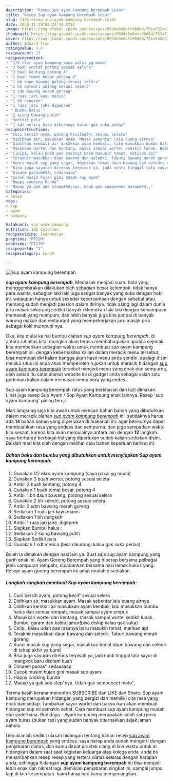 ```yaml
---
description: "Resep Sup ayam kampung berempah Lezat"
title: "Resep Sup ayam kampung berempah Lezat"
slug: 1125-resep-sup-ayam-kampung-berempah-lezat
date: 2020-11-29T08:24:34.675Z
image: https://img-global.cpcdn.com/recipes/0934e0e0afc9b08d/751x532cq70/sup-ayam-kampung-berempah-foto-resep-utama.jpg
thumbnail: https://img-global.cpcdn.com/recipes/0934e0e0afc9b08d/751x532cq70/sup-ayam-kampung-berempah-foto-resep-utama.jpg
cover: https://img-global.cpcdn.com/recipes/0934e0e0afc9b08d/751x532cq70/sup-ayam-kampung-berempah-foto-resep-utama.jpg
author: Edward Tran
ratingvalue: 4.4
reviewcount: 13
recipeingredient:
- "1/2 ekor ayam kampung saya pakai yg muda"
- "3 buah wortel potong sesuai selera"
- "2 buah kentang potong 4"
- "1 buah tomat besar potong 4"
- "1 bh daun bawang potong sesuai selera"
- "2 bh seledri potong sesuai selera"
- "2 sdm bawang merah goreng"
- "1 ruas jari kayu manis"
- "1 bh cengkeh"
- "1 ruas jari jahe digeprek"
- " Bumbu halus "
- "2 siung bawang putih"
- "Sedikit pala"
- "1 sdt merica bisa dikurangi kalau gak suka pedas"
recipeinstructions:
- "Cuci bersih ayam, potong kecil&#34; sesuai selera"
- "Didihkan air, masukkan ayam. Masak sebentar lalu buang airnya"
- "Didihkan kembali air masukkan ayam kembali, lalu masukkan bumbu halus dan semua rempah, masak sampai ayam empuk"
- "Masukkan wortel dan kentang, masak sampai wortel sedikit lunak. Bumbui garam dan kaldu jamur(bisa diskip kalau gak suka)"
- "Cicipi, kalau udah pas rasanya baru masukin tomat, matikan api"
- "Terakhir masukkan daun bawang dan seledri. Taburi bawang merah goreng"
- "Kunci masak sup yang segar, masukkan tomat daun bawang dan seledri di tahap akhir ya bund"
- "Bisa juga sayuran direbus terpisah ya, jadi nanti tinggal tata sayur di mangkok baru disiram kuah"
- "Dimaem panas&#34; sedaaaaap"
- "Cucok musim hujan gini masak sup ayam"
- "Happy cooking bunda"
- "Maaap ya gak ada step&#34;nya. Udah gak sempeeeet moto&#34;,"
categories:
- Resep
tags:
- sup
- ayam
- kampung

katakunci: sup ayam kampung 
nutrition: 192 calories
recipecuisine: Indonesian
preptime: "PT22M"
cooktime: "PT37M"
recipeyield: "1"
recipecategory: Lunch

---
```



![Sup ayam kampung berempah](https://img-global.cpcdn.com/recipes/0934e0e0afc9b08d/751x532cq70/sup-ayam-kampung-berempah-foto-resep-utama.jpg)

<b><i>sup ayam kampung berempah</i></b>, Memasak menjadi suatu hobi yang menggembirakan dilakukan oleh sebagian besar kelompok. tidak hanya para wanita, sebagian laki laki juga sangat banyak yang suka dengan hobi ini. walaupun hanya untuk sekedar kebersamaan dengan sahabat atau memang sudah menjadi passion dalam dirinya. tidak asing lagi dalam dunia juru masak sekarang sedikit banyak ditemukan laki laki dengan kemampuan memasak yang mumpuni, dan lebih banyak juga kita jumpai di banyak warung makan dan restaurant yang mempekerjakan juru masak pria sebagai koki mumpuni nya.

Oke, kita mulai ke hal bumbu olahan <i>sup ayam kampung berempah</i>. di antara rutinitas kita, mungkin akan terasa membahagiakan apabila sejenak kita memberikan sebagian waktu untuk membuat sup ayam kampung berempah ini. dengan keberhasilan kalian dalam meracik menu tersebut, bisa membuat diri kalian bangga akan hasil menu anda sendiri. apalagi disini melalui situs ini anda akan memperoleh rujukan untuk meracik hidangan <u>sup ayam kampung berempah</u> tersebut menjadi menu yang enak dan sempurna, oleh sebab itu catat alamat website ini di gadget anda sebagai salah satu pedoman kalian dalam memasak menu baru yang endes.

Sup ayam kampung berempah ratus yang berkhasiat dan lazt dimakan. Lihat juga resep Sup Ayam / Sop Ayam Kampung enak lainnya. Resep &#39;sup ayam kampung&#39; paling teruji.


Mari langsung saja kita awali untuk mencari bahan bahan yang dibutuhkan dalam meracik olahan <u><i>sup ayam kampung berempah</i></u> ini. setidaknya harus ada <b>14</b> bahan bahan yang diperlukan di makanan ini. agar berikutnya dapat membuahkan rasa yang endess dan sempurna. dan juga sempatkan waktu kita sesaat, karena kita akan memulainya antara lain dengan <b>12</b> langkah. saya berharap berbagai hal yang diperlukan sudah kalian sediakan disini, Baiklah mari kita olah dengan melihat dulu bahan keperluan berikut ini.

<!--inarticleads1-->

##### Bahan baku dan bumbu yang dibutuhkan untuk menyiapkan Sup ayam kampung berempah:

1. Gunakan 1/2 ekor ayam kampung (saya pakai yg muda)
1. Gunakan 3 buah wortel, potong sesuai selera
1. Ambil 2 buah kentang, potong 4
1. Gunakan 1 buah tomat besar, potong 4
1. Ambil 1 bh daun bawang, potong sesuai selera
1. Gunakan 2 bh seledri, potong sesuai selera
1. Ambil 2 sdm bawang merah goreng
1. Sediakan 1 ruas jari kayu manis
1. Sediakan 1 bh cengkeh
1. Ambil 1 ruas jari jahe, digeprek
1. Siapkan  Bumbu halus :
1. Sediakan 2 siung bawang putih
1. Siapkan Sedikit pala
1. Gunakan 1 sdt merica (bisa dikurangi kalau gak suka pedas)


Boleh la dimakan dengan nasi lain ya. Buat saja sup ayam kampung yang gurih enak ini. Ayam Goreng Berempah yang diperap bersama pelbagai jenis campuran rempahr, dipadankan bersama nasi lemak kukus yang. Resepi ayam goreng berempah ini amat mudah disediakan. 

<!--inarticleads2-->

##### Langkah-langkah membuat Sup ayam kampung berempah:

1. Cuci bersih ayam, potong kecil&#34; sesuai selera
1. Didihkan air, masukkan ayam. Masak sebentar lalu buang airnya
1. Didihkan kembali air masukkan ayam kembali, lalu masukkan bumbu halus dan semua rempah, masak sampai ayam empuk
1. Masukkan wortel dan kentang, masak sampai wortel sedikit lunak. Bumbui garam dan kaldu jamur(bisa diskip kalau gak suka)
1. Cicipi, kalau udah pas rasanya baru masukin tomat, matikan api
1. Terakhir masukkan daun bawang dan seledri. Taburi bawang merah goreng
1. Kunci masak sup yang segar, masukkan tomat daun bawang dan seledri di tahap akhir ya bund
1. Bisa juga sayuran direbus terpisah ya, jadi nanti tinggal tata sayur di mangkok baru disiram kuah
1. Dimaem panas&#34; sedaaaaap
1. Cucok musim hujan gini masak sup ayam
1. Happy cooking bunda
1. Maaap ya gak ada step&#34;nya. Udah gak sempeeeet moto&#34;,


Terima kasih kerana menonton SUBSCRIBE dan LIKE dan Share. Sup ayam kampung merupakan hidangan yang bergizi dan memiliki cita rasa yang enak dan sedap. Tambahan sayur wortel dan bakso ikan akan membuat hidangan sup ini semakin sehat. Cara membuat sup ayam kampung mudah dan sederhana. Budidaya - Ayam kampung merupakan salah satu jenis ayam buras (bukan ras) yang sudah banyak diternakkan sejak jaman dahulu. 

Demikianlah sedikit ulasan hidangan tentang bahan resep <u>sup ayam kampung berempah</u> yang endess. saya harap anda sudah mengerti dengan penjabaran diatas, dan kamu dapat praktek ulang di lain waktu untuk di hidangkan dalam saat saat kegiatan keluarga atau kolega anda. anda bs menambahkan resep resep yang tertera diatas selaras dengan harapan anda, sehingga hidangan <b>sup ayam kampung berempah</b> ini bisa menjadi lebih enak dan nikmat lagi. demikian penjabaran singkat ini, sampai jumpa lagi di lain kesempatan. kami harap hari kamu menyenangkan.
